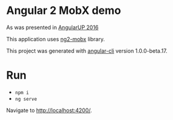 # Angular 2 MobX demo

As was presented in [AngularUP 2016](http://angular-up.com)

This application uses [ng2-mobx](http://github.com/500tech/ng2-mobx) library.

This project was generated with [angular-cli](https://github.com/angular/angular-cli) version 1.0.0-beta.17.

# Run
* ```npm i```
* ```ng serve```

Navigate to [http://localhost:4200/](http://localhost:4200/).
